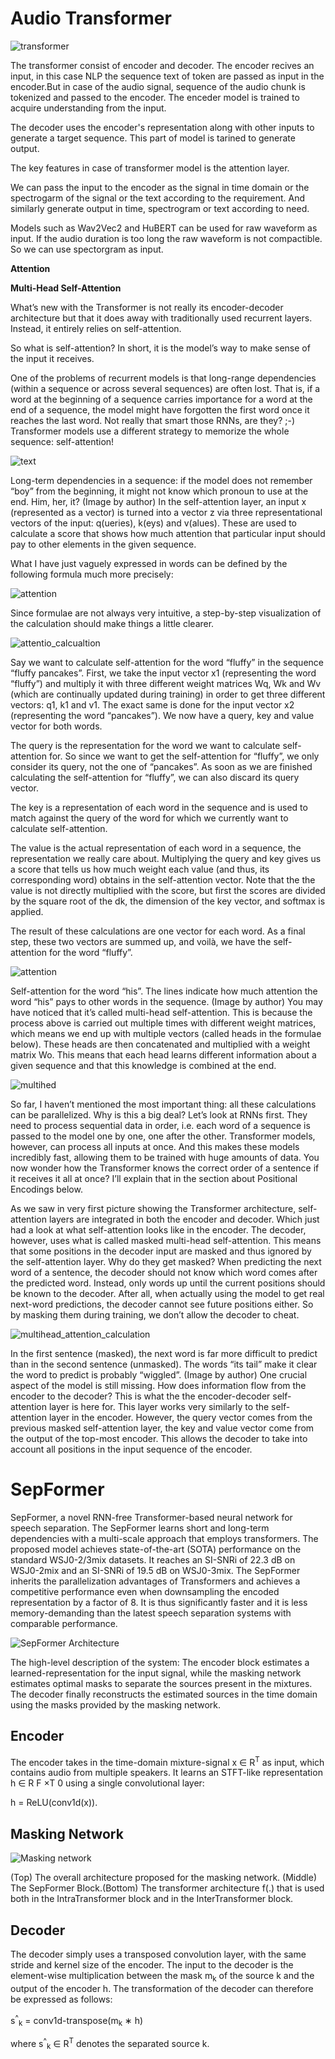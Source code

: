 # Audio Transformer
![transformer](./data/image.png)

The transformer consist of encoder and decoder. The encoder recives an input, in this case NLP the sequence text of token are passed as input in the encoder.But in case of the audio signal, sequence of the audio chunk is tokenized and passed to the encoder. The enceder model is trained to acquire understanding from the input.

The decoder uses the encoder's representation along with other inputs to generate a target sequence. This part of model is tarined to generate output.

The key features in case of transformer model is the attention layer.

We can pass the input to the encoder as the signal in time domain or the spectrogarm of the signal or the text according to the requirement. And similarly generate output in time, spectrogram or text according to need.

Models such as Wav2Vec2 and HuBERT can be used for raw waveform as input.
If the audio duration is too long the raw waveform is not compactible. So we can use spectorgram as input.

**Attention**

**Multi-Head Self-Attention**

What’s new with the Transformer is not really its encoder-decoder architecture but that it does away with traditionally used recurrent layers. Instead, it entirely relies on self-attention.

So what is self-attention? In short, it is the model’s way to make sense of the input it receives.

One of the problems of recurrent models is that long-range dependencies (within a sequence or across several sequences) are often lost. That is, if a word at the beginning of a sequence carries importance for a word at the end of a sequence, the model might have forgotten the first word once it reaches the last word. Not really that smart those RNNs, are they? ;-) Transformer models use a different strategy to memorize the whole sequence: self-attention!

![text](./data/image-6.png)

Long-term dependencies in a sequence: if the model does not remember “boy” from the beginning, it might not know which pronoun to use at the end. Him, her, it? (Image by author)
In the self-attention layer, an input x (represented as a vector) is turned into a vector z via three representational vectors of the input: q(ueries), k(eys) and v(alues). These are used to calculate a score that shows how much attention that particular input should pay to other elements in the given sequence.

What I have just vaguely expressed in words can be defined by the following formula much more precisely:


![attention](./data/image-1.png)

Since formulae are not always very intuitive, a step-by-step visualization of the calculation should make things a little clearer.


![attentio_calcualtion](./data/image-2.png)

Say we want to calculate self-attention for the word “fluffy” in the sequence “fluffy pancakes”. First, we take the input vector x1 (representing the word “fluffy”) and multiply it with three different weight matrices Wq, Wk and Wv (which are continually updated during training) in order to get three different vectors: q1, k1 and v1. The exact same is done for the input vector x2 (representing the word “pancakes”). We now have a query, key and value vector for both words.

The query is the representation for the word we want to calculate self-attention for. So since we want to get the self-attention for “fluffy”, we only consider its query, not the one of “pancakes”. As soon as we are finished calculating the self-attention for “fluffy”, we can also discard its query vector.

The key is a representation of each word in the sequence and is used to match against the query of the word for which we currently want to calculate self-attention.

The value is the actual representation of each word in a sequence, the representation we really care about. Multiplying the query and key gives us a score that tells us how much weight each value (and thus, its corresponding word) obtains in the self-attention vector. Note that the the value is not directly multiplied with the score, but first the scores are divided by the square root of the dk, the dimension of the key vector, and softmax is applied.

The result of these calculations are one vector for each word. As a final step, these two vectors are summed up, and voilà, we have the self-attention for the word “fluffy”.


![attention](./data/image-3.png)

Self-attention for the word “his”. The lines indicate how much attention the word “his” pays to other words in the sequence. (Image by author)
You may have noticed that it’s called multi-head self-attention. This is because the process above is carried out multiple times with different weight matrices, which means we end up with multiple vectors (called heads in the formulae below). These heads are then concatenated and multiplied with a weight matrix Wo. This means that each head learns different information about a given sequence and that this knowledge is combined at the end.


![multihed](./data/image-4.png)

So far, I haven’t mentioned the most important thing: all these calculations can be parallelized. Why is this a big deal? Let’s look at RNNs first. They need to process sequential data in order, i.e. each word of a sequence is passed to the model one by one, one after the other. Transformer models, however, can process all inputs at once. And this makes these models incredibly fast, allowing them to be trained with huge amounts of data. You now wonder how the Transformer knows the correct order of a sentence if it receives it all at once? I’ll explain that in the section about Positional Encodings below.

As we saw in very first picture showing the Transformer architecture, self-attention layers are integrated in both the encoder and decoder. Which just had a look at what self-attention looks like in the encoder. The decoder, however, uses what is called masked multi-head self-attention. This means that some positions in the decoder input are masked and thus ignored by the self-attention layer. Why do they get masked? When predicting the next word of a sentence, the decoder should not know which word comes after the predicted word. Instead, only words up until the current positions should be known to the decoder. After all, when actually using the model to get real next-word predictions, the decoder cannot see future positions either. So by masking them during training, we don’t allow the decoder to cheat.


![multihead_attention_calculation](./data/image-5.png)

In the first sentence (masked), the next word is far more difficult to predict than in the second sentence (unmasked). The words “its tail” make it clear the word to predict is probably “wiggled”. (Image by author)
One crucial aspect of the model is still missing. How does information flow from the encoder to the decoder? This is what the the encoder-decoder self-attention layer is here for. This layer works very similarly to the self-attention layer in the encoder. However, the query vector comes from the previous masked self-attention layer, the key and value vector come from the output of the top-most encoder. This allows the decoder to take into account all positions in the input sequence of the encoder.


# SepFormer

SepFormer, a novel RNN-free Transformer-based neural network for speech separation. The SepFormer learns short and long-term dependencies with a multi-scale approach that employs transformers. The proposed model achieves state-of-the-art (SOTA) performance on the standard WSJ0-2/3mix datasets. It reaches an SI-SNRi of 22.3 dB on WSJ0-2mix and an SI-SNRi of 19.5 dB on WSJ0-3mix. The SepFormer inherits the parallelization advantages of Transformers and achieves a competitive performance even when downsampling the encoded representation by a factor of 8. It is thus significantly faster and it is less memory-demanding than the latest speech separation systems with comparable performance.

![SepFormer Architecture](./data/image-7.png)

The high-level description of the system: The encoder block
estimates a learned-representation for the input signal, while the
masking network estimates optimal masks to separate the sources
present in the mixtures. The decoder finally reconstructs the estimated sources in the time domain using the masks provided by the
masking network.

## Encoder

The encoder takes in the time-domain mixture-signal x ∈ R<sup>T</sup> as input, which contains audio from multiple speakers. It learns an STFT-like representation h ∈ R F ×T 0 using a single convolutional layer:

h = ReLU(conv1d(x)).

## Masking Network

![Masking network](./data/image-8.png)

(Top) The overall architecture proposed for the masking network. (Middle) The SepFormer Block.(Bottom) The transformer architecture f(.) that is used both in the IntraTransformer block and in the InterTransformer block.

## Decoder
The decoder simply uses a transposed convolution layer, with the same stride and kernel size of the encoder. The input to the decoder is the element-wise multiplication between the mask m<sub>k</sub> of the source k and the output of the encoder h. The transformation of the decoder can therefore be expressed as follows:

s<sup>^</sup><sub>k</sub> = conv1d-transpose(m<sub>k</sub> ∗ h)

where s<sup>^</sup><sub>k</sub> ∈ R<sup>T</sup> denotes the separated source k.
